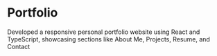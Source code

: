 # Portfolio
Developed a responsive personal portfolio website using React and TypeScript, showcasing sections like About Me, Projects, Resume, and Contact
